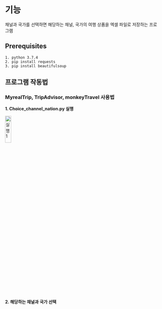 
# 기능   
채널과 국가를 선택하면 해당하는 채널, 국가의 여행 상품을 엑셀 파일로 저장하는 프로그램

## Prerequisites
```
1. python 3.7.4
2. pip install requests
3. pip install beautifulsoup
```       
          
        
## 프로그램 작동법   
### MyrealTrip, TripAdvisor, monkeyTravel 사용법
**1. Choice_channel_nation.py 실행**
     
      
<div>      
                                   
<img src="https://user-images.githubusercontent.com/48399897/73320598-2bba4c80-4283-11ea-96e2-525d8f7d8cd3.PNG" width="20%" height="15%" title="px(픽셀) 크기 설정" alt="실행1">     </img> 

</div>
      
      
**2. 해당하는 채널과 국가 선택**
